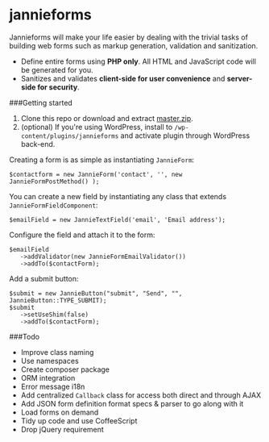 jannieforms
===========

Jannieforms will make your life easier by dealing with the trivial tasks of building web forms such as markup generation, validation and sanitization.

 - Define entire forms using **PHP only**. All HTML and JavaScript code will be generated for you.
 - Sanitizes and validates **client-side for user convenience** and **server-side for security**.

###Getting started

1. Clone this repo or download and extract [master.zip](https://github.com/jmversteeg/jannieforms/archive/master.zip).
2. (optional) If you're using WordPress, install to `/wp-content/plugins/jannieforms` and activate plugin through WordPress back-end.

Creating a form is as simple as instantiating `JannieForm`:

    $contactform = new JannieForm('contact', '', new JannieFormPostMethod() );

You can create a new field by instantiating any class that extends `JannieFormFieldComponent`:

    $emailField = new JannieTextField('email', 'Email address');

Configure the field and attach it to the form:

    $emailField
       ->addValidator(new JannieFormEmailValidator())
       ->addTo($contactForm);

Add a submit button:

    $submit = new JannieButton("submit", "Send", "", JannieButton::TYPE_SUBMIT);
    $submit
       ->setUseShim(false)
       ->addTo($contactForm);

###Todo

 - Improve class naming
 - Use namespaces
 - Create composer package
 - ORM integration
 - Error message i18n
 - Add centralized `Callback` class for access both direct and through AJAX
 - Add JSON form definition format specs & parser to go along with it
 - Load forms on demand
 - Tidy up code and use CoffeeScript
 - Drop jQuery requirement
